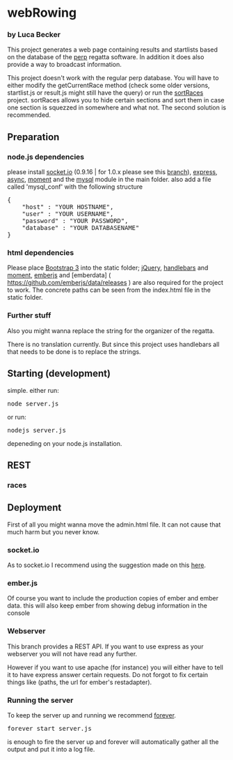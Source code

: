 # webRowing 
### by Luca Becker


This project generates a web page containing results and startlists based on the database of the [perp](http://perp.de/) regatta software. In addition it does also provide a way to broadcast information.

This project doesn't work with the regular perp database. You will have to either modify the getCurrentRace method (check some older versions, startlist.js or result.js might still have the query) or run the [sortRaces]( https://github.com/lucavb/sortRaces ) project. sortRaces allows you to hide certain sections and sort them in case one section is squezzed in somewhere and what not. The second solution is recommended.


## Preparation

### node.js dependencies

please install [socket.io](https://www.npmjs.org/package/socket.io) (0.9.16 | for 1.0.x please see this [branch](https://github.com/lucavb/webRowing/tree/socket.io-v1-testing)), [express](https://www.npmjs.org/package/express), [async](https://www.npmjs.org/package/async), [moment](https://www.npmjs.org/package/moment) and the [mysql](https://www.npmjs.org/package/mysql) module in the main folder.
also add a file called 'mysql_conf' with the following structure
<pre>
{
	"host" : "YOUR HOSTNAME",
	"user" : "YOUR USERNAME",
	"password" : "YOUR PASSWORD",
	"database" : "YOUR DATABASENAME"
}
</pre>

### html dependencies

Please place [Bootstrap 3](http://getbootstrap.com/) into the static folder; [jQuery]( https://jquery.com/ ), [handlebars]( http://handlebarsjs.com/ ) and [moment]( http://momentjs.com/ ), [emberjs]( http://emberjs.com/ ) and [emberdata] ( https://github.com/emberjs/data/releases ) are also required for the project to work.
The concrete paths can be seen from the index.html file in the static folder.

### Further stuff

Also you might wanna replace the string for the organizer of the regatta.

There is no translation currently. But since this project uses handlebars all that needs to be done is to replace the strings. 

## Starting (development)

simple. either run:
<pre>
node server.js
</pre>
or run:
<pre>
nodejs server.js
</pre>
depeneding on your node.js installation.

## REST

### races



## Deployment

First of all you might wanna move the admin.html file. It can not cause that much harm but you never know.

### socket.io

As to socket.io I recommend using the suggestion made on this [here](https://github.com/LearnBoost/Socket.IO/wiki/Configuring-Socket.IO#recommended-production-settings).

### ember.js

Of course you want to include the production copies of ember and ember data. this will also keep ember from showing debug information in the console

### Webserver

This branch provides a REST API. If you want to use express as your webserver you will not have read any further.

However if you want to use apache (for instance) you will either have to tell it to have express answer certain requests. Do not forgot to fix certain things like (paths, the url for ember's restadapter).

### Running the server

To keep the server up and running we recommend [forever](https://github.com/nodejitsu/forever).
<pre>
forever start server.js
</pre>
is enough to fire the server up and forever will automatically gather all the output and put it into a log file.